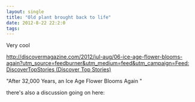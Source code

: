 ```yaml
---
layout: single
title: "Old plant brought back to life"
date: 2012-8-22 22:2:0
tags: 
---
```


Very cool

[http://discovermagazine.com/2012/jul-aug/06-ice-age-flower-blooms-again?utm_source=feedburner&utm_medium=feed&utm_campaign=Feed: DiscoverTopStories (Discover Top Stories)][1]

"After 32,000 Years, an Ice Age Flower Blooms Again "

there's also a discussion going on here:



   [1]: http://discovermagazine.com/2012/jul-aug/06-ice-age-flower-blooms-again?utm_source=feedburner&utm_medium=feed&utm_campaign=Feed:%20DiscoverTopStories%20(Discover%20Top%20Stories)
